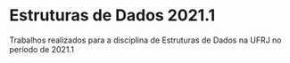 # Estruturas de Dados 2021.1
Trabalhos realizados para a disciplina de Estruturas de Dados na UFRJ no período de 2021.1
